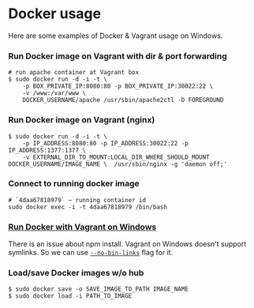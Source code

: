 # Docker usage
Here are some examples of Docker & Vagrant usage on Windows. 

### Run Docker image on Vagrant with dir & port forwarding
```
# run apache container at Vagrant box
$ sudo docker run -d -i -t \
	-p BOX_PRIVATE_IP:8080:80 -p BOX_PRIVATE_IP:30022:22 \
	-v /www:/var/www \
	DOCKER_USERNAME/apache /usr/sbin/apache2ctl -D FOREGROUND
```

### Run Docker image on Vagrant (nginx)
```
$ sudo docker run -d -i -t \
    -p IP_ADDRESS:8080:80 -p IP_ADDRESS:30022:22 -p IP_ADDRESS:1377:1377 \
    -v EXTERNAL_DIR_TO_MOUNT:LOCAL_DIR_WHERE_SHOULD_MOUNT DOCKER_USERNAME/IMAGE_NAME \  /usr/sbin/nginx -g 'daemon off;'
```

### Connect to running docker image 
```
# `4daa67818979` — running container id
sudo docker exec -i -t 4daa67818979 /bin/bash
```

### [Run Docker with Vagrant on Windows](https://github.com/npm/npm/issues/9901#issuecomment-146585579)
There is an issue about npm install. Vagrant on Windows doesn\'t support symlinks. So we can use [`--no-bin-links`](https://docs.npmjs.com/misc/config#bin-links) flag for it.

### Load/save Docker images w/o hub
```
$ sudo docker save -o SAVE_IMAGE_TO_PATH IMAGE_NAME
$ sudo docker load -i PATH_TO_IMAGE
```